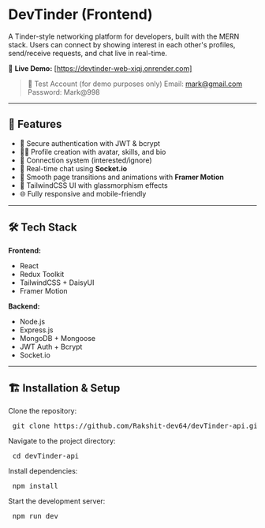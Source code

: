 # DevTinder (Frontend)

A Tinder-style networking platform for developers, built with the MERN stack. Users can connect by showing interest in each other's profiles, send/receive requests, and chat live in real-time.

🔗 **Live Demo:** [https://devtinder-web-xiqj.onrender.com]

> 🧪 Test Account (for demo purposes only)
> Email: mark@gmail.com  
> Password: Mark@998


---

## 🚀 Features

- 🔐 Secure authentication with JWT & bcrypt
- 🧑‍💻 Profile creation with avatar, skills, and bio
- 🤝 Connection system (interested/ignore)
- 💬 Real-time chat using **Socket.io**
- 🧭 Smooth page transitions and animations with **Framer Motion**
- 🎨 TailwindCSS UI with glassmorphism effects
- 🌐 Fully responsive and mobile-friendly

---

## 🛠 Tech Stack

**Frontend:**
- React
- Redux Toolkit
- TailwindCSS + DaisyUI
- Framer Motion

**Backend:**
- Node.js
- Express.js
- MongoDB + Mongoose
- JWT Auth + Bcrypt
- Socket.io

---

## 🏗️ Installation & Setup

Clone the repository:
<pre> git clone https://github.com/Rakshit-dev64/devTinder-api.git </pre>
Navigate to the project directory:
<pre> cd devTinder-api </pre>
Install dependencies:
<pre> npm install </pre>
Start the development server:
<pre> npm run dev </pre>
